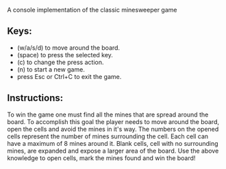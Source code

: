 A console implementation of the classic minesweeper game

## Keys:
- (w/a/s/d) to move around the board.
- (space) to press the selected key.
- (c) to change the press action.
- (n) to start a new game.
- press Esc or Ctrl+C to exit the game.

## Instructions:
To win the game one must find all the mines that are spread around the board.
To accomplish this goal the player needs to move around the board, open the cells and avoid the mines in it's way.
The numbers on the opened cells represent the number of mines surrounding the cell. Each cell can have a maximum of 8
mines around it.
Blank cells, cell with no surrounding mines, are expanded and expose a larger area of the board.
Use the above knowledge to open cells, mark the mines found and win the board!